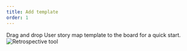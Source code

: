 ```yaml
---
title: Add template
order: 1
---
```

 
Drag and drop User story map template to the board for a quick start.
![Retrospective tool](https://realtimeboard.com/static/images/page/examples/preview/retrospective-tool.png)